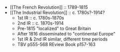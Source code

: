 - [[The French Revolution]] :: 1789-1815
- [[The Industrial Revolution]] :: c. 1780s?-1914?
	- 1st IR :: c. 1780s-1870s
	- 2nd IR :: c. 1870s-1914
	- Pre-1815 "localized" to Great Britain
	- After 1816 disseminated to "continental Europe"
	- 1st IR & 2nd IR similar, different time periods
	- TBV p555-568 REview Book p157-163
